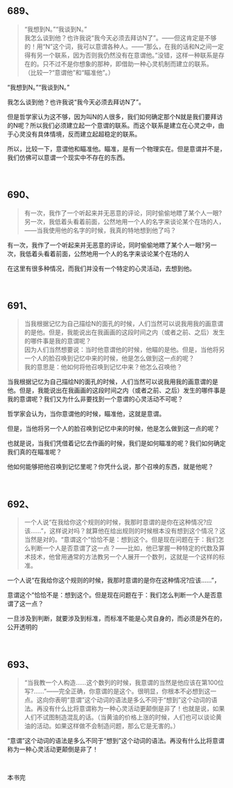 <h2>689、</h2><blockquote data-pid="nnkVmMrU">“我想到N。”“我谈到N。”<br>我怎么谈到他？也许我说“我今天必须去拜访N了”。——但这肯定是不够的！用“N”这个词，我可以意谓各种人。——“那么，在我的话和N之间一定得有另一个联系，因为否则我仍然没有在意谓他。”没错，这样一种联系是存在的。只不过不是你想象的那种，即借助一种心灵机制而建立的联系。<br>（比较一?“意谓他”和“瞄准他”。）</blockquote><p data-pid="_gQcJgK_">“我想到N。”“我谈到N。”</p><p data-pid="Jgcd79O-">我怎么谈到他？也许我说“我今天必须去拜访N了”。</p><p data-pid="2TPU2bGK">但是哲学家认为这不够，因为叫N的人很多，我们如何确定那个N就是我们要拜访的N呢？所以我们必须建立起一个意谓的联系。而这个联系是建立在心灵之中，由于心灵没有具体情境，反而建立起超稳定的联系。</p><p data-pid="2b27a5jb">所以，比较一下，意谓他和瞄准他。瞄准，是有一个物理实在。但是意谓并不是，我们仿佛可以意谓一个现实中不存在的东西。</p><p><br></p><h2>690、</h2><blockquote data-pid="dpucNkHQ">有一次，我作了一个听起来并无恶意的评论，同时偷偷地瞟了某个人一眼?另一次，我低着头看着前面，公然地用一个人的名字来谈论某个在场的人，——当我使用他的名字的时候，我真的特地想到他了吗？</blockquote><p data-pid="0meuUma1">有一次，我作了一个听起来并无恶意的评论，同时偷偷地瞟了某个人一眼?另一次，我低着头看着前面，公然地用一个人的名字来谈论某个在场的人</p><p data-pid="ONuEOf1d">在这里有很多种情况，而我们并没有一个特定的心灵活动，去想到他。</p><p><br></p><h2>691、</h2><blockquote data-pid="0VgscP0L">当我根据记忆为自己描绘N的面孔的时候，人们当然可以说我用我的画意谓的是他。但是，我能说出在我画画的这段时间之内（或者之前、之后）发生的哪件事是我的意谓呢？<br>因为人们当然想要说：当时他意谓他的时候，他瞄的是他。但是，当他将另一个人的脸召唤到记忆中来的时候，他是怎么做到这一点的呢？<br>我的意思是：他如何将他召唤到记忆中来？他怎么召唤他？</blockquote><p data-pid="AGz-0xdU">当我根据记忆为自己描绘N的面孔的时候，人们当然可以说我用我的画意谓的是他。但是，我能说出在我画画的这段时间之内（或者之前、之后）发生的哪件事是我的意谓呢？我们又为什么非要找到一个意谓的心灵活动不可呢？</p><p data-pid="SH0jU1Gt">哲学家会认为，当你意谓他的时候，瞄准他，这就是意谓。</p><p data-pid="Yd_ikd7d">但是，当他将另一个人的脸召唤到记忆中来的时候，他是怎么做到这一点的呢？</p><p data-pid="dEqSHPJM">也就是说，当我们凭借着记忆去作画的时候，我们是如何瞄准的呢？我们如何确定我们真的在瞄准呢？</p><p data-pid="rq8TxNtb">他如何能够把他召唤到记忆里呢？你凭什么说，那个召唤的东西，就是他呢？</p><p><br></p><h2>692、</h2><blockquote data-pid="e2My6kd1">一个人说“在我给你这个规则的时候，我那时意谓的是你在这种情况?应该……”，这样说对吗？就算他在给出规则的时候根本没有想到这个情况？这当然是对的。“意谓这个”恰恰不是：想到这个。但是现在问题在于：我们怎么判断一个人是否意谓了这一点？——比如，他已掌握一种特定的代数及算术技术，他曾用通常的方法教另一个人展开一个数列，这就是一个这样的标准。</blockquote><p data-pid="YECK3D9h">一个人说“在我给你这个规则的时候，我那时意谓的是你在这种情况?应该……”，</p><p data-pid="ccqUDFOF">意谓这个”恰恰不是：想到这个。但是现在问题在于：我们怎么判断一个人是否意谓了这一点？</p><p data-pid="QyltReOc">一旦涉及到判断，就要涉及到标准，而标准不能是心灵自身的，而必须是外在的，公开透明的</p><p><br></p><h2>693、</h2><blockquote data-pid="8suJ05nM">“当我教一个人构造……这个数列的时候，我意谓的当然是他应该在第100位写?……”——完全正确，你意谓的是这个。很明显，你根本不必想到这一点。这向你表明“意谓”这个动词的语法是多么不同于“想到”这个动词的语法。再没有什么比将意谓称为一种心灵活动更颠倒是非了！也就是说，如果人们不试图制造混乱的话。（当黄油的价格上涨的时候，人们也可以谈论黄油的活动。如果这样做不会制造问题，那么它是无害的。）</blockquote><p data-pid="7oIRLW_E">“意谓”这个动词的语法是多么不同于“想到”这个动词的语法。再没有什么比将意谓称为一种心灵活动更颠倒是非了！</p><p><br></p><p data-pid="5G7iaqRf">本书完</p>